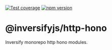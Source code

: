 [![Test coverage](https://codecov.io/gh/inversify/monorepo/branch/main/graph/badge.svg?flag=%40inversifyjs%2Fhttp-hono)](https://codecov.io/gh/inversify/monorepo/branch/main/graph/badge.svg?flag=%40inversifyjs%2Fhttp-hono) [![npm version](https://img.shields.io/github/package-json/v/inversify/monorepo?filename=packages%2Fframework%2Flibraries%2Fhono%2Fpackage.json&style=plastic)](https://www.npmjs.com/package/@inversifyjs/http-hono)

# @inversifyjs/http-hono

Inversify monorepo http hono modules.

